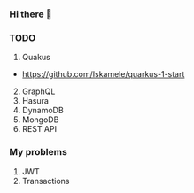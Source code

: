### Hi there 👋

### TODO
1. Quakus
  - https://github.com/Iskamele/quarkus-1-start
2. GraphQL
3. Hasura
4. DynamoDB
5. MongoDB
6. REST API

### My problems
1. JWT
2. Transactions

<!--
**Iskamele/iskamele** is a ✨ _special_ ✨ repository because its `README.md` (this file) appears on your GitHub profile.

Here are some ideas to get you started:

- 🔭 I’m currently working on ...
- 🌱 I’m currently learning ...
- 👯 I’m looking to collaborate on ...
- 🤔 I’m looking for help with ...
- 💬 Ask me about ...
- 📫 How to reach me: ...
- 😄 Pronouns: ...
- ⚡ Fun fact: ...
-->
